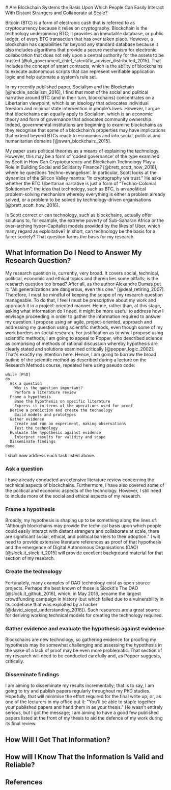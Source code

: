# Are Blockchain Systems the Basis Upon Which People Can Easily Interact With Distant Strangers and Collaborate at Scale?

Bitcoin (BTC) is a form of electronic cash that is referred to as cryptocurrency because it relies on cryptography. Blockchain is the technology underpinning BTC; it provides an immutable database, or public ledger, of every BTC transaction that has ever taken place. However, a blockchain has capabilities far beyond any standard database because it also includes algorithms that provide a secure mechanism for electronic collaboration that does not rely upon a central authority for the assets to be trusted [@uk_government_chief_scientific_adviser_distributed_2015]. That includes the concept of smart contracts, which is the ability of blockchains to execute autonomous scripts that can represent verifiable application logic and help automate a system’s rule set.

In my recently published paper, Socialism and the Blockchain [@huckle_socialism_2016], I find that most of the social and political narrative around BTC (and in their turn, blockchains) concentrates on a Libertarian viewpoint, which is an ideology that advocates individual freedom and minimal state intervention in people’s lives. However, I argue that blockchains can equally apply to Socialism, which is an economic theory and form of governance that advocates community ownership. Indeed, governmental institutions are beginning to examine blockchains as they recognise that some of a blockchain’s properties may have implications that extend beyond BTCs reach to economics and into social, political and humanitarian domains [@swan_blockchain:_2015].

My paper uses political theories as a means of explaining the technology. However, this may be a form of ‘coded governance’ of the type examined by Scott in How Can Cryptocurrency and Blockchain Technology Play a Role in Building Social and Solidarity Finance? [@brett_scott_how_2016], where he questions ‘techno-evangelism’. In particular, Scott looks at the dynamics of the Silicon Valley mantra: “In cryptography we trust.” He asks whether the BTC Libertarian narrative is just a form of “Techno-Colonial Solutionism”; the idea that technology, such as BTC, is an apolitical problem-solving mechanism whereby everything is either a problem already solved, or a problem to be solved by technology-driven organisations [@brett_scott_how_2016].

Is Scott correct or can technology, such as blockchains, actually offer solutions to, for example, the extreme poverty of Sub-Saharan Africa or the over-arching hyper-Capitalist models provided by the likes of Uber, which many regard as exploitative? In short, can technology be the basis for a fairer society? That question forms the basis for my research.

## What Information Do I Need to Answer My Research Question?

My research question is, currently, very broad. It covers social, technical, political, economic and ethical topics and therein lies some pitfalls; is the research question too broad? After all, as the author Alexandre Dumas put it: "All generalizations are dangerous, even this one." [@deal_retiring_2007]. Therefore, I must be mindful of keeping the scope of my research question manageable. To do that, I feel I must be prescriptive about my work and approach it in a project-oriented manner. Hence, rather than, at this stage, asking what information do I need, it might be more useful to address how I envisage proceeding in order to gather the information required to answer my question. I propose using an agile, project-oriented, approach and addressing my question using scientific methods, even though some of my work borders on social research. For justification as to why I propose using scientific methods, I am going to appeal to Popper, who described science as comprising of methods of rational discussion whereby hypothesis are clearly stated and solutions examined critically [@popper_logic_2002]. That's exactly my intention here. Hence, I am going to borrow the broad outline of the scientifc method as described during a lecture on the Research Methods course, repeated here using pseudo code:

    while [PhD]
    do
      Ask a question
        Why is the question important?
        Perform a literature review
      Frame a hypothesis
        Base the hypothesis on specific literature
        Express it in terms of the operations used for proof
      Derive a prediction and create the technology
        Build models and prototypes
      Gather evidence
        Create and run an experiment, making observations
        Test the technology
      Evaluate the hypothesis against evidence
        Interpret results for validity and scope
      Disseminate findings
    done

I shall now address each task listed above.

### Ask a question

I have already conducted an extensive literature review concerning the technical aspects of blockchains. Furthermore, I have also covered some of the political and economic aspects of the technology. However, I still need to include more of the social and ethical aspects of my research.

### Frame a hypothesis

Broadly, my hypothesis is shaping up to be something along the lines of: "Although blockchains may provide the technical basis upon which people could easily interact with distant strangers and collaborate at scale, there are significant social, ethical, and political barriers to their adoption." I will need to provide extensive literature references as proof of that hypothesis and the emergence of Digital Autonomous Organisations (DAO) [@slock.it_slock.it_2015] will provide excellent background material for that section of my research.

### Create the technology

Fortunately, many examples of DAO technology exist as open source projects. Perhaps the best known of those is Slockit's The DAO [@slock.it_github_2016], which, in May 2016, became the largest crowdfunding campaign in history (but which failed due to a vulnerability in its codebase that was exploited by a hacker [@david_siegel_understanding_2016]). Such resources are a great source for deriving working technical models for creating the technology required.

### Gather evidence and evaluate the hypothesis against evidence

Blockchains are new technology, so gathering evidence for proofing my hypothesis may be somewhat challenging and assessing the hypothesis in the wake of a lack of proof may be even more problematic. That section of my research will need to be conducted carefully and, as Popper suggests, critically.

### Disseminate findings

I am aiming to disseminate my results incrementally; that is to say, I am going to try and publish papers regularly throughout my PhD studies. Hopefully, that will minimise the effort required for the final write up; or, as one of the lecturers in my office put it: "You'll be able to staple together your published papers and hand them in as your thesis." He wasn't entirely serious, but I got the message;  I am aiming to have a good few published papers listed at the front of my thesis to aid the defence of my work during its final review.

## How Will I Get That Information?

## How will I Know That the Information Is Valid and Reliable?

## References
